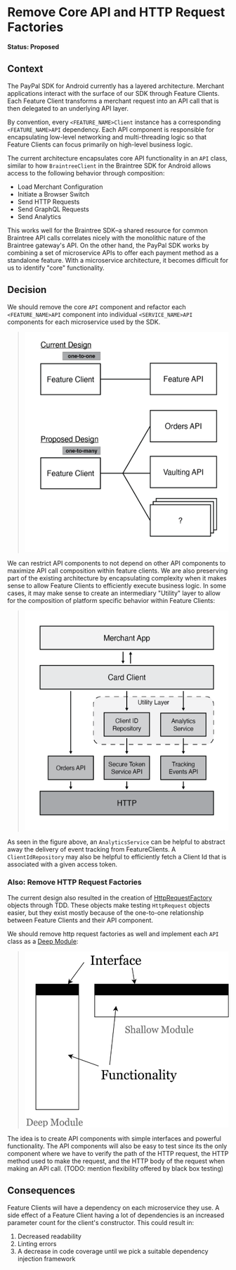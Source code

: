 # Remove Core API and HTTP Request Factories

**Status: Proposed**

## Context

The PayPal SDK for Android currently has a layered architecture. Merchant applications interact with the surface of our SDK through Feature Clients. Each Feature Client transforms a merchant request into an API call that is then delegated to an underlying API layer.

By convention, every `<FEATURE_NAME>Client` instance has a corresponding `<FEATURE_NAME>API` dependency. Each API component is responsible for encapsulating low-level networking and multi-threading logic so that Feature Clients can focus primarily on high-level business logic.

The current architecture encapsulates core API functionality in an `API` class, similar to how `BraintreeClient` in the Braintree SDK for Android allows access to the following behavior through composition:

- Load Merchant Configuration
- Initiate a Browser Switch
- Send HTTP Requests
- Send GraphQL Requests
- Send Analytics

This works well for the Braintree SDK–a shared resource for common Braintree API calls correlates nicely with the monolithic nature of the Braintree gateway's API. On the other hand, the PayPal SDK works by combining a set of microservice APIs to offer each payment method as a standalone feature. With a microservice architecture, it becomes difficult for us to identify "core" functionality.

## Decision

We should remove the core `API` component and refactor each `<FEATURE_NAME>API` component into individual `<SERVICE_NAME>API` components for each microservice used by the SDK. 

> <img src="./figure-multi-api-uml.png" height="500" alt="Example CardClient architecture without a Core API component">

We can restrict API components to not depend on other API components to maximize API call composition within feature clients. We are also preserving part of the existing architecture by encapsulating complexity when it makes sense to allow Feature Clients to efficiently execute business logic. In some cases, it may make sense to create an intermediary "Utility" layer to allow for the composition of platform specific behavior within Feature Clients:

> <img src="./figure-card-client-example.png" height="500" alt="Example CardClient architecture without a Core API component">

As seen in the figure above, an `AnalyticsService` can be helpful to abstract away the delivery of event tracking from FeatureClients. A `ClientIdRepository` may also be helpful to efficiently fetch a Client Id that is associated with a given access token.

### Also: Remove HTTP Request Factories

The current design also resulted in the creation of [HttpRequestFactory][2] objects through TDD. These objects make testing `HttpRequest` objects easier, but they exist mostly because of the one-to-one relationship between Feature Clients and their API component.

We should remove http request factories as well and implement each `API` class as a [Deep Module][1]:

> <img src="./figure-deep-module-vs-shallow-module.png" height="400" alt="Example CardClient architecture without a Core API component">

The idea is to create API components with simple interfaces and powerful functionality. The API components will also be easy to test since its the only component where we have to verify the path of the HTTP request, the HTTP method used to make the request, and the HTTP body of the request when making an API call. (TODO: mention flexibility offered by black box testing)

## Consequences

Feature Clients will have a dependency on each microservice they use. A side effect of a Feature Client having a lot of dependencies is an increased parameter count for the client's constructor. This could result in:

1. Decreased readability
1. Linting errors
1. A decrease in code coverage until we pick a suitable dependency injection framework

[1]: https://nakabonne.dev/posts/depth-of-module/
[2]: https://github.com/paypal/Android-SDK/blob/da0f20c22b0c958f6f5b97a78e4d0814484d5ff2/CorePayments/src/main/java/com/paypal/android/corepayments/HttpRequestFactory.kt#L7

